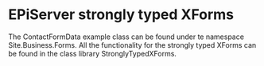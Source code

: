 EPiServer strongly typed XForms
============================

The ContactFormData example class can be found under te namespace Site.Business.Forms.
All the functionality for the strongly typed XForms can be found in the class library StronglyTypedXForms.
